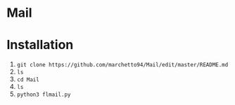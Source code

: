 # Mail

# Installation 
1. `git clone https://github.com/marchetto94/Mail/edit/master/README.md`
3. `ls` 
4. `cd Mail`
2. `ls`
3. `python3 flmail.py`

